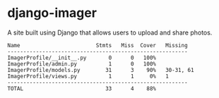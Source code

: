 # django-imager  
A site built using Django that allows users to upload and share photos.

    Name                        Stmts   Miss  Cover   Missing
    ---------------------------------------------------------
    ImagerProfile/__init__.py       0      0   100%
    ImagerProfile/admin.py          1      0   100%
    ImagerProfile/models.py        31      3    90%   30-31, 61
    ImagerProfile/views.py          1      1     0%   1
    ---------------------------------------------------------
    TOTAL                          33      4    88%
